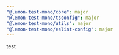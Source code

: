 ```yaml
---
"@lemon-test-mono/core": major
"@lemon-test-mono/tsconfig": major
"@lemon-test-mono/utils": major
"@lemon-test-mono/eslint-config": major
---
```


test
